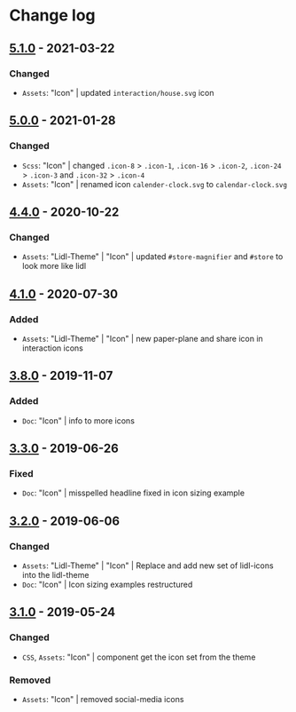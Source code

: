 # Change log

## [5.1.0](https://github.com/cake-hub/lidl-web-bootstrap_theme/tree/v5.1.0) - 2021-03-22

### Changed

* `Assets`: "Icon" | updated `interaction/house.svg` icon


## [5.0.0](https://github.com/cake-hub/lidl-web-bootstrap_theme/tree/v5.0.0) - 2021-01-28

### Changed

* `Scss`: "Icon" | changed `.icon-8` > `.icon-1`, `.icon-16` > `.icon-2`, `.icon-24` > `.icon-3` and `.icon-32` > `.icon-4`
* `Assets`: "Icon" | renamed icon `calender-clock.svg` to `calendar-clock.svg`


## [4.4.0](https://github.com/cake-hub/web-css_framework/tree/v4.4.0) - 2020-10-22

### Changed

* `Assets`: "Lidl-Theme" | "Icon" | updated `#store-magnifier` and `#store` to look more like lidl


## [4.1.0](https://github.com/cake-hub/web-css_framework/tree/v4.1.0) - 2020-07-30

### Added

* `Assets`: "Lidl-Theme" | "Icon" | new paper-plane and share icon in interaction icons


## [3.8.0](https://www.secrz.de/bitbucket/projects/CAKE/repos/phoenix/browse?at=refs%2Ftags%2Fv3.8.0) - 2019-11-07

### Added

* `Doc`: "Icon" | info to more icons


## [3.3.0](https://www.secrz.de/bitbucket/projects/CAKE/repos/phoenix/browse?at=refs%2Ftags%2Fv3.3.0) - 2019-06-26

### Fixed

* `Doc`: "Icon" | misspelled headline fixed in icon sizing example


## [3.2.0](https://www.secrz.de/bitbucket/projects/CAKE/repos/phoenix/browse?at=refs%2Ftags%2Fv3.2.0) - 2019-06-06

### Changed

* `Assets`: "Lidl-Theme" | "Icon" | Replace and add new set of lidl-icons into the lidl-theme
* `Doc`: "Icon" | Icon sizing examples restructured


## [3.1.0](https://www.secrz.de/bitbucket/projects/CAKE/repos/phoenix/browse?at=refs%2Ftags%2Fv3.1.0) - 2019-05-24

### Changed

* `CSS`, `Assets`: "Icon" | component get the icon set from the theme

### Removed

* `Assets`: "Icon" | removed social-media icons
